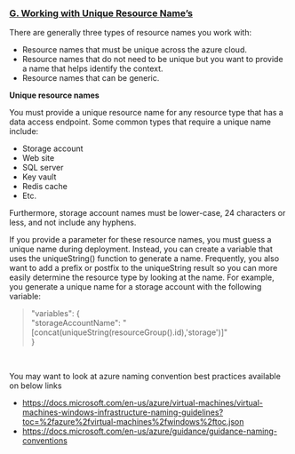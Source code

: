 <font style="segoe ui"><h3><b><u>G.	Working with Unique Resource Name’s</h3></b></u>
<p>There are generally three types of resource names you  work with:</p>
<ul>
  <li>Resource names that must be unique across the  azure cloud.</li>
  <li>Resource names that do not need to be unique  but you want to provide a name that helps identify the context.</li>
  <li>Resource names that can be generic.</li>
</ul>
<p><strong>Unique resource names</strong></p>
<p>You must provide a unique resource name for any resource  type that has a data access endpoint. Some common types that require a unique  name include:</p>
<ul>
  <li>Storage account</li>
  <li>Web site</li>
  <li>SQL server</li>
  <li>Key vault</li>
  <li>Redis cache</li>
  <li>Etc.</li>
</ul>
<p>Furthermore, storage account names must be lower-case, 24  characters or less, and not include any hyphens.</p>
<p>If you provide a parameter for these resource names, you  must guess a unique name during deployment. Instead, you can create a variable  that uses the uniqueString() function to generate a name. Frequently, you also  want to add a prefix or postfix to the uniqueString result so you can more  easily determine the resource type by looking at the name. For example, you  generate a unique name for a storage account with the following variable:<br>
<div>
  <blockquote>
    <p>&quot;variables&quot;: { <br>
      &quot;storageAccountName&quot;:      &quot;[concat(uniqueString(resourceGroup().id),'storage')]&quot; <br>
      } </p>
  </blockquote>
</div>
</p>
<p>&nbsp;</p>
<p>You may want to look at azure naming convention best  practices available on below links</p>
<ul>
  <li><a href="https://docs.microsoft.com/en-us/azure/virtual-machines/virtual-machines-windows-infrastructure-naming-guidelines?toc=%2fazure%2fvirtual-machines%2fwindows%2ftoc.json">https://docs.microsoft.com/en-us/azure/virtual-machines/virtual-machines-windows-infrastructure-naming-guidelines?toc=%2fazure%2fvirtual-machines%2fwindows%2ftoc.json</a> </li>
  <li><a href="https://docs.microsoft.com/en-us/azure/guidance/guidance-naming-conventions">https://docs.microsoft.com/en-us/azure/guidance/guidance-naming-conventions</a> </li>
</ul>
<p>&nbsp;</p></font>
